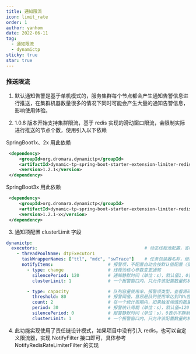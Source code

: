 ```yaml
---
title: 通知限流
icon: limit_rate
order: 1
author: yanhom
date: 2022-06-11
tag:
  - 通知限流
  - dynamictp
sticky: true
star: true
---
```


### 推送限流

1. 默认通知告警是基于单机模式的，服务集群每个节点都会产生通知告警信息进行推送，在集群机器数量很多的情况下同时可能会产生大量的通知告警信息，影响使用体验。

2. 1.0.8 版本开始支持集群限流，基于 redis 实现的滑动窗口限流，会限制实际进行推送的节点个数，使用引入以下依赖

SpringBoot1x、2x 用此依赖

```xml
 <dependency>
     <groupId>org.dromara.dynamictp</groupId>
     <artifactId>dynamic-tp-spring-boot-starter-extension-limiter-redis</artifactId>
     <version>1.2.1</version>
 </dependency>
 ```
SpringBoot3x 用此依赖

```xml
 <dependency>
     <groupId>org.dromara.dynamictp</groupId>
     <artifactId>dynamic-tp-spring-boot-starter-extension-limiter-redis</artifactId>
     <version>1.2.1-x</version>
 </dependency>
 ```

3. 通知项配置 clusterLimit 字段

```yaml
dynamictp:
  executors:                                         # 动态线程池配置，省略其他项，具体看上述配置文件
    - threadPoolName: dtpExecutor1
      taskWrapperNames: ["ttl", "mdc", "swTrace"]    # 任务包装器名称，继承TaskWrapper接口
      notifyItems:                     # 报警项，不配置自动会按默认值配置（变更通知、容量报警、活性报警、拒绝报警、任务超时报警）
        - type: change                 # 线程池核心参数变更通知
          silencePeriod: 120           # 通知静默时间（单位：s），默认值1，0表示不静默
          clusterLimit: 1              # 一个报警窗口内，只允许该配置数量的机器进行推送通知，默认值=1

        - type: capacity               # 队列容量使用率，报警项类型，查看源码 NotifyTypeEnum枚举类
          threshold: 80                # 报警阈值，意思是队列使用率达到70%告警；默认值=70
          count: 2                     # 在一个统计周期内，如果触发阈值的数量达到 count，则触发报警；默认值=1
          period: 30                   # 报警统计周期（单位：s），默认值=120
          silencePeriod: 0             # 报警静默时间（单位：s），0表示不静默，默认值=120
          clusterLimit: 1              # 一个报警窗口内，只允许该配置数量的机器进行推送通知，默认值=1
```

4. 此功能实现使用了责任链设计模式，如果项目中没有引入 redis，也可以自定义限流器，实现 NotifyFilter 接口即可，具体参考 NotifyRedisRateLimiterFilter 的实现